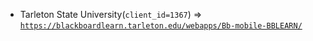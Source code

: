  - Tarleton State University(`client_id=1367`) => [`https://blackboardlearn.tarleton.edu/webapps/Bb-mobile-BBLEARN/`](https://blackboardlearn.tarleton.edu/webapps/Bb-mobile-BBLEARN/)
